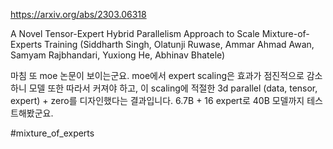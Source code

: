 https://arxiv.org/abs/2303.06318

A Novel Tensor-Expert Hybrid Parallelism Approach to Scale Mixture-of-Experts Training (Siddharth Singh, Olatunji Ruwase, Ammar Ahmad Awan, Samyam Rajbhandari, Yuxiong He, Abhinav Bhatele)

마침 또 moe 논문이 보이는군요. moe에서 expert scaling은 효과가 점진적으로 감소하니 모델 또한 따라서 커져야 하고, 이 scaling에 적절한 3d parallel (data, tensor, expert) + zero를 디자인했다는 결과입니다. 6.7B + 16 expert로 40B 모델까지 테스트해봤군요.

#mixture_of_experts 
